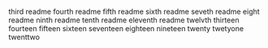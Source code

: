 third readme
fourth readme
fifth readme
sixth readme
seveth readme
eight readme
ninth readme
tenth readme
eleventh readme
twelvth
thirteen
fourteen
fifteen
sixteen
seventeen
eighteen
nineteen
twenty
twetyone
twenttwo
